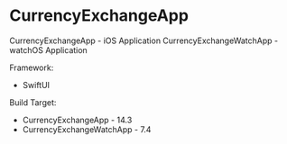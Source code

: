 # CurrencyExchangeApp
CurrencyExchangeApp - iOS Application
CurrencyExchangeWatchApp - watchOS Application

Framework:
- SwiftUI

Build Target:
- CurrencyExchangeApp - 14.3
- CurrencyExchangeWatchApp - 7.4
